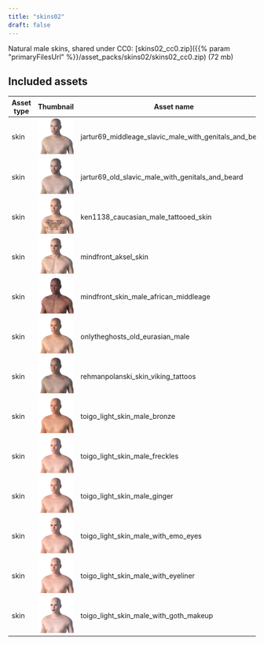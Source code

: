 ```yaml
---
title: "skins02"
draft: false
---
```


Natural male skins, shared under CC0: [skins02_cc0.zip]({{% param "primaryFilesUrl" %}}/asset_packs/skins02/skins02_cc0.zip) (72 mb)


## Included assets

| Asset type | Thumbnail | Asset name | Author | Source | License |
| ---------- | --------- | ---------- | ------ | ------ | ------- |
| skin | ![jartur69_middleage_slavic_male_with_genitals_and_beard.png](jartur69_middleage_slavic_male_with_genitals_and_beard.png) | jartur69_middleage_slavic_male_with_genitals_and_beard | jartur69 | [asset repo](http://www.makehumancommunity.org/node/1508) | CC0 |
| skin | ![jartur69_old_slavic_male_with_genitals_and_beard.png](jartur69_old_slavic_male_with_genitals_and_beard.png) | jartur69_old_slavic_male_with_genitals_and_beard | jartur69 | [asset repo](http://www.makehumancommunity.org/node/1507) | CC0 |
| skin | ![ken1138_caucasian_male_tattooed_skin.png](ken1138_caucasian_male_tattooed_skin.png) | ken1138_caucasian_male_tattooed_skin | ken1138 | [asset repo](http://www.makehumancommunity.org/node/1601) | CC0 |
| skin | ![mindfront_aksel_skin.png](mindfront_aksel_skin.png) | mindfront_aksel_skin | Mindfront | [asset repo](http://www.makehumancommunity.org/node/850) | CC0 |
| skin | ![mindfront_skin_male_african_middleage.png](mindfront_skin_male_african_middleage.png) | mindfront_skin_male_african_middleage | Mindfront | [asset repo](http://www.makehumancommunity.org/node/526) | CC0 |
| skin | ![onlytheghosts_old_eurasian_male.png](onlytheghosts_old_eurasian_male.png) | onlytheghosts_old_eurasian_male | OnlyTheGhosts | [asset repo](http://www.makehumancommunity.org/node/1581) | CC0 |
| skin | ![rehmanpolanski_skin_viking_tattoos.png](rehmanpolanski_skin_viking_tattoos.png) | rehmanpolanski_skin_viking_tattoos | RehmanPolanski | [asset repo](http://www.makehumancommunity.org/node/2623) | CC0 |
| skin | ![toigo_light_skin_male_bronze.png](toigo_light_skin_male_bronze.png) | toigo_light_skin_male_bronze | MargaretToigo | [asset repo](http://www.makehumancommunity.org/node/1136) | CC0 |
| skin | ![toigo_light_skin_male_freckles.png](toigo_light_skin_male_freckles.png) | toigo_light_skin_male_freckles | MargaretToigo | [asset repo](http://www.makehumancommunity.org/node/1137) | CC0 |
| skin | ![toigo_light_skin_male_ginger.png](toigo_light_skin_male_ginger.png) | toigo_light_skin_male_ginger | MargaretToigo | [asset repo](http://www.makehumancommunity.org/node/1135) | CC0 |
| skin | ![toigo_light_skin_male_with_emo_eyes.png](toigo_light_skin_male_with_emo_eyes.png) | toigo_light_skin_male_with_emo_eyes | MargaretToigo | [asset repo](http://www.makehumancommunity.org/node/1139) | CC0 |
| skin | ![toigo_light_skin_male_with_eyeliner.png](toigo_light_skin_male_with_eyeliner.png) | toigo_light_skin_male_with_eyeliner | MargaretToigo | [asset repo](http://www.makehumancommunity.org/node/1138) | CC0 |
| skin | ![toigo_light_skin_male_with_goth_makeup.png](toigo_light_skin_male_with_goth_makeup.png) | toigo_light_skin_male_with_goth_makeup | MargaretToigo | [asset repo](http://www.makehumancommunity.org/node/1140) | CC0 |

